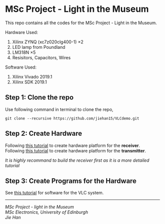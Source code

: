 # MSc Project - Light in the Museum

This repo contains all the codes for the MSc Project - Light in the Museum.  

Hardware Used: 
1. Xilinx ZYNQ (xc7z020clg400-1) $\times 2$
2. LED lamp from Poundland 
3. LM318N $\times 5$
4. Resisitors, Capacitors, Wires 

Software Used:  
1. Xilinx Vivado 2019.1
2. Xilinx SDK 2019.1

## Step 1: Clone the repo 
Use following command in terminal to clone the repo, 
```shell
git clone --recursive https://github.com/jiehan15/VLCdemo.git
```

## Step 2: Create Hardware 
Following [this tutorial](./docs/receiver.md) to create hardware platform for the **receiver**.  
Following [this tutorial](./docs/transmitter.md) to create hardware platform for the **transmitter**.  

*It is highly recommand to build the receiver first as it is a more detailed tutorial*

## Step 3: Create Programs for the Hardware 
See [this tutorial](./docs/softwares.md) for software for the VLC system. 

---

*MSc Project - light in the Museum*  
*MSc Electronics, University of Edinburgh*  
*Jie Han*
